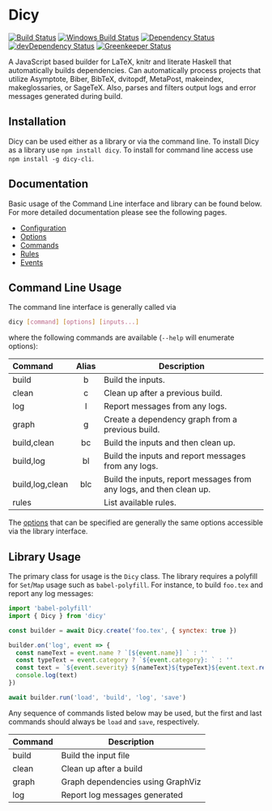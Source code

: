 # Dicy

[![Build Status][travis svg]][travis]
[![Windows Build Status][appveyor svg]][appveyor]
[![Dependency Status][dependency svg]][dependency]
[![devDependency Status][devDependency svg]][devDependency]
[![Greenkeeper Status][greenkeeper svg]][greenkeeper]

A JavaScript based builder for LaTeX, knitr and literate Haskell that
automatically builds dependencies. Can automatically process projects that
utilize Asymptote, Biber, BibTeX, dvitopdf, MetaPost, makeindex, makeglossaries,
or SageTeX. Also, parses and filters output logs and error messages generated
during build.

## Installation

Dicy can be used either as a library or via the command line. To install
Dicy as a library use `npm install dicy`. To install for command line
access use `npm install -g dicy-cli`.

## Documentation

Basic usage of the Command Line interface and library can be found below. For
more detailed documentation please see the following pages.

-   [Configuration][configuration]
-   [Options][options]
-   [Commands][commands]
-   [Rules][rules]
-   [Events][events]

## Command Line Usage

The command line interface is generally called via

```bash
dicy [command] [options] [inputs...]
```

where the following commands are available (`--help` will enumerate options):

| Command         | Alias | Description                                                         |
|:----------------|:-----:|---------------------------------------------------------------------|
| build           | b     | Build the inputs.                                                   |
| clean           | c     | Clean up after a previous build.                                    |
| log             | l     | Report messages from any logs.                                      |
| graph           | g     | Create a dependency graph from a previous build.                    |
| build,clean     | bc    | Build the inputs and then clean up.                                 |
| build,log       | bl    | Build the inputs and report messages from any logs.                 |
| build,log,clean | blc   | Build the inputs, report messages from any logs, and then clean up. |
| rules           |       | List available rules.                                               |

The [options][] that can be specified are generally the same options accessible
via the library interface.

## Library Usage

The primary class for usage is the `Dicy` class. The library requires a
polyfill for `Set`/`Map` usage such as `babel-polyfill`. For instance, to build
`foo.tex` and report any log messages:

```javascript
import 'babel-polyfill'
import { Dicy } from 'dicy'

const builder = await Dicy.create('foo.tex', { synctex: true })

builder.on('log', event => {
  const nameText = event.name ? `[${event.name}] ` : ''
  const typeText = event.category ? `${event.category}: ` : ''
  const text = `${event.severity} ${nameText}${typeText}${event.text.replace('\n', ' ')}`
  console.log(text)
})

await builder.run('load', 'build', 'log', 'save')
```

Any sequence of commands listed below may be used, but the first and last commands should
always be `load` and `save`, respectively.

| Command | Description                       |
|---------|-----------------------------------|
| build   | Build the input file              |
| clean   | Clean up after a build            |
| graph   | Graph dependencies using GraphViz |
| log     | Report log messages generated     |

[appveyor svg]: https://ci.appveyor.com/api/projects/status/s3unjr8c90bhcd99?svg=true
[appveyor]: https://ci.appveyor.com/project/yitzchak/dicy/branch/master
[commands]: https://yitzchak.github.io/dicy/commands
[configuration]: https://yitzchak.github.io/dicy/configuration
[dependency svg]: https://david-dm.org/yitzchak/dicy.svg
[dependency]: https://david-dm.org/yitzchak/dicy
[devDependency svg]: https://david-dm.org/yitzchak/dicy/dev-status.svg
[devDependency]: https://david-dm.org/yitzchak/dicy?type=dev
[events]: https://yitzchak.github.io/dicy/events
[greenkeeper svg]: https://badges.greenkeeper.io/yitzchak/dicy.svg
[greenkeeper]: https://greenkeeper.io/
[options]: https://yitzchak.github.io/dicy/options
[rules]: https://yitzchak.github.io/dicy/rules
[travis svg]: https://travis-ci.org/yitzchak/dicy.svg?branch=master
[travis]: https://travis-ci.org/yitzchak/dicy
